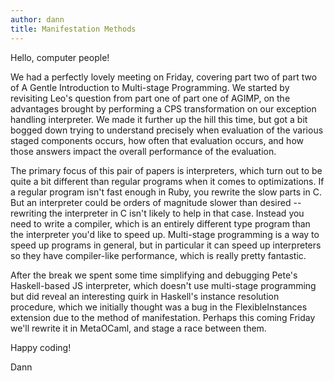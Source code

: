 ```yaml
---
author: dann 
title: Manifestation Methods
---
```


Hello, computer people!

We had a perfectly lovely meeting on Friday, covering part two of part two of A Gentle Introduction to Multi-stage Programming. We started by revisiting Leo's question from part one of part one of AGIMP, on the advantages brought by performing a CPS transformation on our exception handling interpreter. We made it further up the hill this time, but got a bit bogged down trying to understand precisely when evaluation of the various staged components occurs, how often that evaluation occurs, and how those answers impact the overall performance of the evaluation. 

The primary focus of this pair of papers is interpreters, which turn out to be quite a bit different than regular programs when it comes to optimizations. If a regular program isn't fast enough in Ruby, you rewrite the slow parts in C. But an interpreter could be orders of magnitude slower than desired -- rewriting the interpreter in C isn't likely to help in that case. Instead you need to write a compiler, which is an entirely different type program than the interpreter you'd like to speed up. Multi-stage programming is a way to speed up programs in general, but in particular it can speed up interpreters so they have compiler-like performance, which is really pretty fantastic. 

After the break we spent some time simplifying and debugging Pete's Haskell-based JS interpreter, which doesn't use multi-stage programming but did reveal an interesting quirk in Haskell's instance resolution procedure, which we initially thought was a bug in the FlexibleInstances extension due to the method of manifestation. Perhaps this coming Friday we'll rewrite it in MetaOCaml, and stage a race between them. 

Happy coding!

Dann

